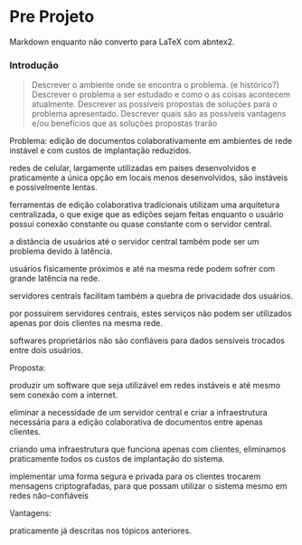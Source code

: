 # Pre Projeto

Markdown enquanto não converto para LaTeX com abntex2.

### Introdução

> Descrever o ambiente onde se encontra o problema. (e histórico?)
> Descrever o problema a ser estudado e como o as coisas acontecem atualmente.
> Descrever as possíveis propostas de soluções para o problema apresentado.
> Descrever quais são as possíveis vantagens e/ou benefícios que as soluções propostas trarão


Problema:
edição de documentos colaborativamente em ambientes de rede instável e com custos de implantação reduzidos.

redes de celular, largamente utilizadas em países desenvolvidos e praticamente a única opção em locais menos desenvolvidos, são instáveis e possivelmente lentas.

ferramentas de edição colaborativa tradicionais utilizam uma arquitetura centralizada, o que exige que as edições sejam feitas enquanto o usuário possui conexão constante ou quase constante com o servidor central.

a distância de usuários até o servidor central também pode ser um problema devido à latência.

usuários fisicamente próximos e até na mesma rede podem sofrer com grande latência na rede.

servidores centrais facilitam também a quebra de privacidade dos usuários.

por possuirem servidores centrais, estes serviços não podem ser utilizados apenas por dois clientes na mesma rede.

softwares proprietários não são confiáveis para dados sensiveis trocados entre dois usuários.





Proposta:

produzir um software que seja utilizável em redes instáveis e até mesmo sem conexão com a internet.

eliminar a necessidade de um servidor central e criar a infraestrutura necessária para a edição colaborativa de documentos entre apenas clientes.

criando uma infraestrutura que funciona apenas com clientes, eliminamos praticamente todos os custos de implantação do sistema.

implementar uma forma segura e privada para os clientes trocarem mensagens criptografadas, para que possam utilizar o sistema mesmo em redes não-confiáveis





Vantagens:

praticamente já descritas nos tópicos anteriores.
